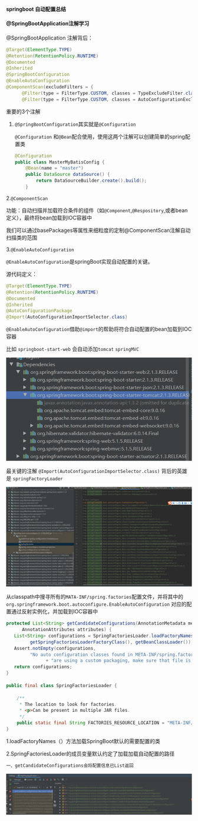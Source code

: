 

#### springboot 自动配置总结

#### @SpringBootApplication注解学习

@SpringBootApplication 注解背后：

```java
@Target(ElementType.TYPE)
@Retention(RetentionPolicy.RUNTIME)
@Documented
@Inherited
@SpringBootConfiguration
@EnableAutoConfiguration
@ComponentScan(excludeFilters = {
      @Filter(type = FilterType.CUSTOM, classes = TypeExcludeFilter.class),
      @Filter(type = FilterType.CUSTOM, classes = AutoConfigurationExcludeFilter.class) })
```

重要的3个注解

1. `@SpringBootConfiguration`其实就是`@Configuration`

   `@Configuration` 和`@Bean`配合使用，使用这两个注解可以创建简单的spring配置类

   ```java
   @Configuration
   public class MasterMyBatisConfig {
       @Bean(name = "master")
       public DataSource dataSource() {
           return DataSourceBuilder.create().build();
       }
   ```

2.`@ComponentScan`

功能：自动扫描并加载符合条件的组件（如`@Component`,`@Respository`,或者bean定义），最终将bean加载到IOC容器中

我们可以通过basePackages等属性来细粒度的定制@ComponentScan注解自动扫描类的范围

3.`@EnableAutoConfiguration`

`@EnableAutoConfiguration`是springBoot实现自动配置的关键。

源代码定义：

```java
@Target(ElementType.TYPE)
@Retention(RetentionPolicy.RUNTIME)
@Documented
@Inherited
@AutoConfigurationPackage
@Import(AutoConfigurationImportSelector.class)
```

`@EnableAutoConfiguration`借助`@import`的帮助将符合自动配置的bean加载到IOC容器

比如 `springboot-start-web` 会自动添加`tomcat` `springMVC`

![image-20200430215129666](https://github.com/rainluacgq/java/blob/master/spring%E6%BA%90%E7%A0%81%E5%AD%A6%E4%B9%A0/pic/image-20200430215129666.png)

最关键的注解 `@Import(AutoConfigurationImportSelector.class)` 背后的英雄是 `springFactoryLoader`

![image-20200430220040503](https://github.com/rainluacgq/java/blob/master/spring%E6%BA%90%E7%A0%81%E5%AD%A6%E4%B9%A0/pic/image-20200430220040503.png)

从classpath中搜寻所有的`MATA-INF/spring.factories`配置文件，并将其中的`org.springframework.boot.autoconfigure.EnableAutoConfiguration` 对应的配置通过反射实例化，并加载到IOC容器中

```java
protected List<String> getCandidateConfigurations(AnnotationMetadata metadata,
      AnnotationAttributes attributes) {
   List<String> configurations = SpringFactoriesLoader.loadFactoryNames(
         getSpringFactoriesLoaderFactoryClass(), getBeanClassLoader());
   Assert.notEmpty(configurations,
         "No auto configuration classes found in META-INF/spring.factories. If you "
               + "are using a custom packaging, make sure that file is correct.");
   return configurations;
}

public final class SpringFactoriesLoader {

	/**
	 * The location to look for factories.
	 * <p>Can be present in multiple JAR files.
	 */
	public static final String FACTORIES_RESOURCE_LOCATION = "META-INF/spring.factories";
}
```

1.loadFactoryNames（）方法加载SpringBoot默认的需要配置的类

2.SpringFactoriesLoader的成员变量默认约定了加载加载自动配置的路径

```java
一、getCandidateConfigurations会将配置信息已List返回
```

![image-20200501100051891](https://github.com/rainluacgq/java/blob/master/spring%E6%BA%90%E7%A0%81%E5%AD%A6%E4%B9%A0/pic/image-20200501100051891.png)
